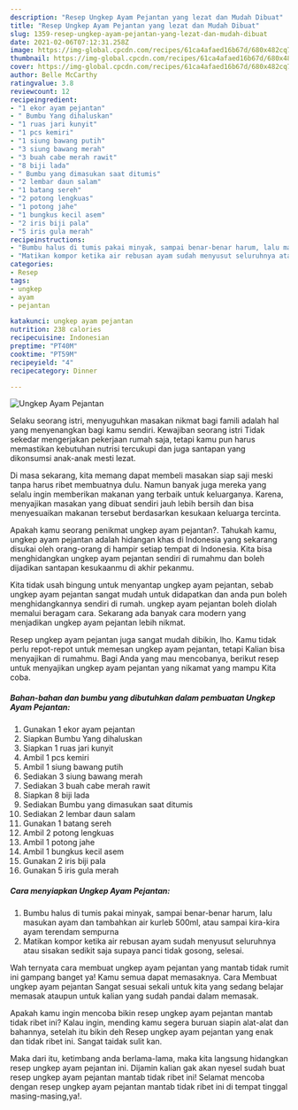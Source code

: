 ```yaml
---
description: "Resep Ungkep Ayam Pejantan yang lezat dan Mudah Dibuat"
title: "Resep Ungkep Ayam Pejantan yang lezat dan Mudah Dibuat"
slug: 1359-resep-ungkep-ayam-pejantan-yang-lezat-dan-mudah-dibuat
date: 2021-02-06T07:12:31.258Z
image: https://img-global.cpcdn.com/recipes/61ca4afaed16b67d/680x482cq70/ungkep-ayam-pejantan-foto-resep-utama.jpg
thumbnail: https://img-global.cpcdn.com/recipes/61ca4afaed16b67d/680x482cq70/ungkep-ayam-pejantan-foto-resep-utama.jpg
cover: https://img-global.cpcdn.com/recipes/61ca4afaed16b67d/680x482cq70/ungkep-ayam-pejantan-foto-resep-utama.jpg
author: Belle McCarthy
ratingvalue: 3.8
reviewcount: 12
recipeingredient:
- "1 ekor ayam pejantan"
- " Bumbu Yang dihaluskan"
- "1 ruas jari kunyit"
- "1 pcs kemiri"
- "1 siung bawang putih"
- "3 siung bawang merah"
- "3 buah cabe merah rawit"
- "8 biji lada"
- " Bumbu yang dimasukan saat ditumis"
- "2 lembar daun salam"
- "1 batang sereh"
- "2 potong lengkuas"
- "1 potong jahe"
- "1 bungkus kecil asem"
- "2 iris biji pala"
- "5 iris gula merah"
recipeinstructions:
- "Bumbu halus di tumis pakai minyak, sampai benar-benar harum, lalu masukan ayam dan tambahkan air kurleb 500ml, atau sampai kira-kira ayam terendam sempurna"
- "Matikan kompor ketika air rebusan ayam sudah menyusut seluruhnya atau sisakan sedikit saja supaya panci tidak gosong, selesai."
categories:
- Resep
tags:
- ungkep
- ayam
- pejantan

katakunci: ungkep ayam pejantan 
nutrition: 238 calories
recipecuisine: Indonesian
preptime: "PT40M"
cooktime: "PT59M"
recipeyield: "4"
recipecategory: Dinner

---
```



![Ungkep Ayam Pejantan](https://img-global.cpcdn.com/recipes/61ca4afaed16b67d/680x482cq70/ungkep-ayam-pejantan-foto-resep-utama.jpg)

Selaku seorang istri, menyuguhkan masakan nikmat bagi famili adalah hal yang menyenangkan bagi kamu sendiri. Kewajiban seorang istri Tidak sekedar mengerjakan pekerjaan rumah saja, tetapi kamu pun harus memastikan kebutuhan nutrisi tercukupi dan juga santapan yang dikonsumsi anak-anak mesti lezat.

Di masa  sekarang, kita memang dapat membeli masakan siap saji meski tanpa harus ribet membuatnya dulu. Namun banyak juga mereka yang selalu ingin memberikan makanan yang terbaik untuk keluarganya. Karena, menyajikan masakan yang dibuat sendiri jauh lebih bersih dan bisa menyesuaikan makanan tersebut berdasarkan kesukaan keluarga tercinta. 



Apakah kamu seorang penikmat ungkep ayam pejantan?. Tahukah kamu, ungkep ayam pejantan adalah hidangan khas di Indonesia yang sekarang disukai oleh orang-orang di hampir setiap tempat di Indonesia. Kita bisa menghidangkan ungkep ayam pejantan sendiri di rumahmu dan boleh dijadikan santapan kesukaanmu di akhir pekanmu.

Kita tidak usah bingung untuk menyantap ungkep ayam pejantan, sebab ungkep ayam pejantan sangat mudah untuk didapatkan dan anda pun boleh menghidangkannya sendiri di rumah. ungkep ayam pejantan boleh diolah memalui beragam cara. Sekarang ada banyak cara modern yang menjadikan ungkep ayam pejantan lebih nikmat.

Resep ungkep ayam pejantan juga sangat mudah dibikin, lho. Kamu tidak perlu repot-repot untuk memesan ungkep ayam pejantan, tetapi Kalian bisa menyajikan di rumahmu. Bagi Anda yang mau mencobanya, berikut resep untuk menyajikan ungkep ayam pejantan yang nikamat yang mampu Kita coba.

<!--inarticleads1-->

##### Bahan-bahan dan bumbu yang dibutuhkan dalam pembuatan Ungkep Ayam Pejantan:

1. Gunakan 1 ekor ayam pejantan
1. Siapkan  Bumbu Yang dihaluskan
1. Siapkan 1 ruas jari kunyit
1. Ambil 1 pcs kemiri
1. Ambil 1 siung bawang putih
1. Sediakan 3 siung bawang merah
1. Sediakan 3 buah cabe merah rawit
1. Siapkan 8 biji lada
1. Sediakan  Bumbu yang dimasukan saat ditumis
1. Sediakan 2 lembar daun salam
1. Gunakan 1 batang sereh
1. Ambil 2 potong lengkuas
1. Ambil 1 potong jahe
1. Ambil 1 bungkus kecil asem
1. Gunakan 2 iris biji pala
1. Gunakan 5 iris gula merah




<!--inarticleads2-->

##### Cara menyiapkan Ungkep Ayam Pejantan:

1. Bumbu halus di tumis pakai minyak, sampai benar-benar harum, lalu masukan ayam dan tambahkan air kurleb 500ml, atau sampai kira-kira ayam terendam sempurna
1. Matikan kompor ketika air rebusan ayam sudah menyusut seluruhnya atau sisakan sedikit saja supaya panci tidak gosong, selesai.




Wah ternyata cara membuat ungkep ayam pejantan yang mantab tidak rumit ini gampang banget ya! Kamu semua dapat memasaknya. Cara Membuat ungkep ayam pejantan Sangat sesuai sekali untuk kita yang sedang belajar memasak ataupun untuk kalian yang sudah pandai dalam memasak.

Apakah kamu ingin mencoba bikin resep ungkep ayam pejantan mantab tidak ribet ini? Kalau ingin, mending kamu segera buruan siapin alat-alat dan bahannya, setelah itu bikin deh Resep ungkep ayam pejantan yang enak dan tidak ribet ini. Sangat taidak sulit kan. 

Maka dari itu, ketimbang anda berlama-lama, maka kita langsung hidangkan resep ungkep ayam pejantan ini. Dijamin kalian gak akan nyesel sudah buat resep ungkep ayam pejantan mantab tidak ribet ini! Selamat mencoba dengan resep ungkep ayam pejantan mantab tidak ribet ini di tempat tinggal masing-masing,ya!.

